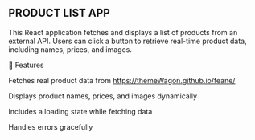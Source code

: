 ## PRODUCT LIST APP
This React application fetches and displays a list of products from an external API. Users can click a button to retrieve real-time product data, including names, prices, and images.

🚀 Features

Fetches real product data from https://themeWagon.github.io/feane/

Displays product names, prices, and images dynamically

Includes a loading state while fetching data

Handles errors gracefully
